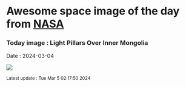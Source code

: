 
# Awesome space image of the day from [NASA](https://api.nasa.gov/)

### Today image : Light Pillars Over Inner Mongolia
Date : 2024-03-04

![](https://apod.nasa.gov/apod/image/2403/PillarsMongolia_Liao_960.jpg)

<small>Latest update : Tue Mar  5 02:17:50 2024</small>
        